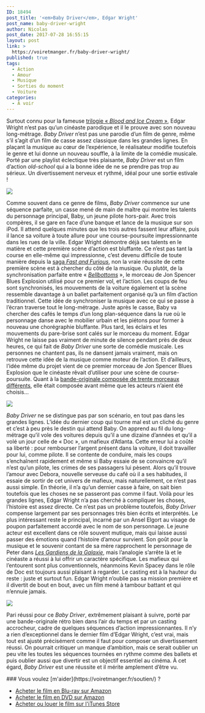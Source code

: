 ```yaml
---
ID: 18494
post_title: '<em>Baby Driver</em>, Edgar Wright'
post_name: baby-driver-wright
author: Nicolas
post_date: 2017-07-28 16:55:15
layout: post
link: >
  https://voiretmanger.fr/baby-driver-wright/
published: true
tags:
  - Action
  - Amour
  - Musique
  - Sorties du moment
  - Voiture
categories:
  - À voir
---
```


<p>Surtout connu pour la fameuse <em></em><a href="https://voiretmanger.fr/saga/blood-and-ice-cream-trilogy/">trilogie « </a><a href="https://voiretmanger.fr/saga/blood-and-ice-cream-trilogy/"><em>Blood and Ice Cream</em></a><a href="https://voiretmanger.fr/saga/blood-and-ice-cream-trilogy/"> »</a>, Edgar Wright n’est pas qu’un cinéaste parodique et il le prouve avec son nouveau long-métrage. <em>Baby Driver</em> n’est pas une parodie d’un film de genre, même s’il s’agit d’un film de casse assez classique dans les grandes lignes. En plaçant la musique au cœur de l’expérience, le réalisateur modifie toutefois le genre et lui donne un nouveau souffle, à la limite de la comédie musicale. Porté par une playlist éclectique très plaisante, <em>Baby Driver</em> est un film d’action <em>old-school</em> qui a la bonne idée de ne se prendre pas trop au sérieux. Un divertissement nerveux et rythmé, idéal pour une sortie estivale !</p>



<a href="https://fr.wikipedia.org/wiki/Baby_Driver"><img src="https://voiretmanger.fr/wp-content/uploads/2017/07/baby-driver-wright.jpg"/></a>



<p>Comme souvent dans ce genre de films, <em>Baby Driver</em> commence sur une séquence parfaite, un casse mené de main de maître qui montre les talents du personnage principal, Baby, un jeune pilote hors-pair. Avec trois compères, il se gare en face d’une banque et lance de la musique sur son iPod. Il attend quelques minutes que les trois autres fassent leur affaire, puis il lance sa voiture à toute allure pour une course-poursuite impressionnante dans les rues de la ville. Edgar Wright démontre déjà ses talents en le matière et cette première scène d’action est bluffante. Ce n’est pas tant la course en elle-même qui impressionne, c’est devenu difficile de toute manière depuis la <a href="https://voiretmanger.fr/saga/fast-and-furious/">saga </a><a href="https://voiretmanger.fr/saga/fast-and-furious/"><em>Fast and Furious</em></a>, non la vraie réussite de cette première scène est à chercher du côté de la musique. Ou plutôt, de la synchronisation parfaite entre « <a href="https://www.youtube.com/watch?v=l2J3Xtljf1c"><em>Bellbottoms</em></a> », le morceau de Jon Spencer Blues Explosion utilisé pour ce premier vol, et l’action. Les coups de feu sont synchronisés, les mouvements de la voiture également et la scène ressemble davantage à un ballet parfaitement organisé qu’à un film d’action traditionnel. Cette idée de synchroniser la musique avec ce qui se passe à l’écran traverse tout le long-métrage. Juste après le casse, Baby va chercher des cafés le temps d’un long plan-séquence dans la rue où le personnage danse avec le mobilier urbain et les piétons pour former à nouveau une chorégraphie bluffante. Plus tard, les éclairs et les mouvements du pare-brise sont calés sur le morceau du moment. Edgar Wright ne laisse pas vraiment de minute de silence pendant près de deux heures, ce qui fait de <em>Baby Driver</em> une sorte de comédie musicale. Les personnes ne chantent pas, ils ne dansent jamais vraiment, mais on retrouve cette idée de la musique comme moteur de l’action. Et d’ailleurs, l’idée même du projet vient de ce premier morceau de Jon Spencer Blues Explosion que le cinéaste rêvait d’utiliser pour une scène de course-poursuite. Quant à la <a href="https://itunes.apple.com/fr/album/baby-driver-music-from-the-motion-picture/id1241110075">bande-originale composée de trente morceaux différents</a>, elle était composée avant même que les acteurs n’aient été choisis…</p>



<img src="https://voiretmanger.fr/wp-content/uploads/2017/07/baby-driver-jon-hamm.jpg" />



<p><em>Baby Driver</em> ne se distingue pas par son scénario, en tout pas dans les grandes lignes. L’idée du dernier coup qui tourne mal est un cliché du genre et c’est à peu près le destin qui attend Baby. On apprend au fil du long-métrage qu’il vole des voitures depuis qu’il a une dizaine d’années et qu’il a volé un jour celle de « Doc », un mafieux d’Atlanta. Cette erreur lui a coûté sa liberté : pour rembourser l’argent présent dans la voiture, il doit travailler pour lui, comme pilote. Il se contente de conduire, mais les coups s’enchaînent rapidement et même si Baby essaie de se convaincre qu’il n’est qu’un pilote, les crimes de ses passagers lui pèsent. Alors qu’il trouve l’amour avec Debora, nouvelle serveuse du café où il a ses habitudes, il essaie de sortir de cet univers de mafieux, mais naturellement, ce n’est pas aussi simple. En théorie, il n’a qu’un dernier casse à faire, on sait bien toutefois que les choses ne se passeront pas comme il faut. Voilà pour les grandes lignes, Edgar Wright n’a pas cherché à compliquer les choses, l’histoire est assez directe. Ce n’est pas un problème toutefois, <em>Baby Driver</em> compense largement par ses personnages très bien écrits et interprétés. Le plus intéressant reste le principal, incarné par un Ansel Elgort au visage de poupon parfaitement accordé avec le nom de son personnage. Le jeune acteur est excellent dans ce rôle souvent mutique, mais qui laisse aussi passer des émotions quand l’histoire d’amour survient. Son goût pour la musique et le souvenir contant de sa mère rapprochent le personnage de Peter dans <a href="https://voiretmanger.fr/saga/les-gardiens-de-la-galaxie/"><em>Les Gardiens de la Galaxie</em></a>, mais l’analogie s’arrête là et le cinéaste a réussi à lui offrir un caractère spécifique. Les mafieux qui l’entourent sont plus conventionnels, néanmoins Kevin Spacey dans le rôle de Doc est toujours aussi plaisant à regarder. Le casting est à la hauteur du reste : juste et surtout fun. Edgar Wright n’oublie pas sa mission première et il divertit de bout en bout, avec un film mené à tambour battant et qui n’ennuie jamais.<br/></p>



<img src="https://voiretmanger.fr/wp-content/uploads/2017/07/baby-driver-ansel-elgort-lily-james.jpg" />



<p>Pari réussi pour ce <em>Baby Driver</em>, extrêmement plaisant à suivre, porté par une bande-originale rétro bien dans l’air du temps et par un casting accrocheur, cadre de quelques séquences d’action impressionnantes. Il n’y a rien d’exceptionnel dans le dernier film d’Edgar Wright, c’est vrai, mais tout est ajusté précisément comme il faut pour composer un divertissement réussi. On pourrait critiquer un manque d’ambition, mais ce serait oublier un peu vite les toutes les séquences tournées en rythme comme des ballets et puis oublier aussi que divertir est un objectif essentiel au cinéma. À cet égard, <strong>﻿</strong><em>﻿Baby Driver</em>﻿ est une réussite et il mérite amplement d’être vu. </p>


<div class="amazon" markdown="1">
### Vous voulez [m'aider](https://voiretmanger.fr/soutien/) ?

- [Acheter le film en Blu-ray sur Amazon](http://amzn.to/2F8Ksny)
- [Acheter le film en DVD sur Amazon](http://amzn.to/2qyRoa3)
- [Acheter ou louer le film sur l'iTunes Store](https://itunes.apple.com/fr/movie/baby-driver/id1239575681)
</div>
